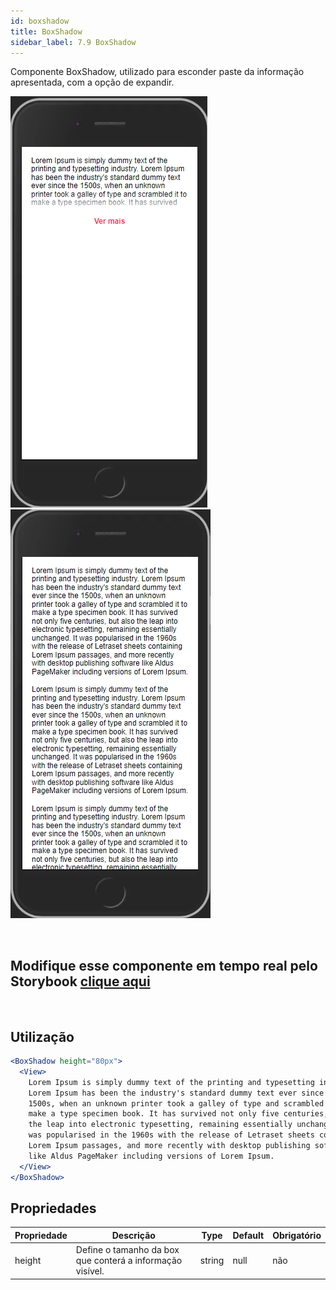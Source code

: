 ```yaml
---
id: boxshadow
title: BoxShadow
sidebar_label: 7.9 BoxShadow
---
```


Componente BoxShadow, utilizado para esconder paste da informação apresentada, com a opção de expandir.

![boxshadow](assets/images_components/v2.0.0/boxshadow.png)
![boxshadowvisible](assets/images_components/v2.0.0/boxshadowvisible.png)

<br>

## Modifique esse componente em tempo real pelo Storybook [clique aqui](https://ame-miniapp-components.calindra.com.br/storybook/?path=/story/organiza%C3%A7%C3%A3o-boxshadow--basic)

<br>

## Utilização

```jsx
<BoxShadow height="80px">
  <View>
    Lorem Ipsum is simply dummy text of the printing and typesetting industry.
    Lorem Ipsum has been the industry's standard dummy text ever since the
    1500s, when an unknown printer took a galley of type and scrambled it to
    make a type specimen book. It has survived not only five centuries, but also
    the leap into electronic typesetting, remaining essentially unchanged. It
    was popularised in the 1960s with the release of Letraset sheets containing
    Lorem Ipsum passages, and more recently with desktop publishing software
    like Aldus PageMaker including versions of Lorem Ipsum.
  </View>
</BoxShadow>
```

## Propriedades

| Propriedade | Descrição                                                 | Type   | Default | Obrigatório |
| ----------- | --------------------------------------------------------- | ------ | ------- | ----------- |
| height      | Define o tamanho da box que conterá a informação visível. | string | null    | não         |
